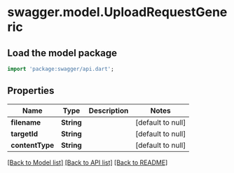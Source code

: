 # swagger.model.UploadRequestGeneric

## Load the model package
```dart
import 'package:swagger/api.dart';
```

## Properties
Name | Type | Description | Notes
------------ | ------------- | ------------- | -------------
**filename** | **String** |  | [default to null]
**targetId** | **String** |  | [default to null]
**contentType** | **String** |  | [default to null]

[[Back to Model list]](../README.md#documentation-for-models) [[Back to API list]](../README.md#documentation-for-api-endpoints) [[Back to README]](../README.md)


